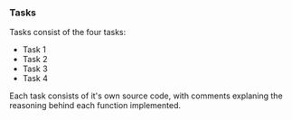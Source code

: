 ### Tasks

Tasks consist of the four tasks:
* Task 1
* Task 2 
* Task 3
* Task 4

Each task consists of it's own source code, with comments explaning the reasoning behind each function implemented.




